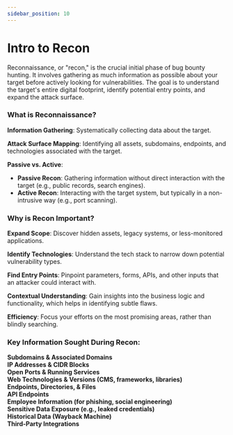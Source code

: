 ```yaml
---
sidebar_position: 10
---
```

# Intro to Recon

Reconnaissance, or "recon," is the crucial initial phase of bug bounty hunting. It involves gathering as much information as possible about your target before actively looking for vulnerabilities. The goal is to understand the target's entire digital footprint, identify potential entry points, and expand the attack surface.

### What is Reconnaissance?

**Information Gathering**: Systematically collecting data about the target.  

**Attack Surface Mapping**: Identifying all assets, subdomains, endpoints, and technologies associated with the target.  

**Passive vs. Active**:
-   **Passive Recon**: Gathering information without direct interaction with the target (e.g., public records, search engines).  
-   **Active Recon**: Interacting with the target system, but typically in a non-intrusive way (e.g., port scanning).  

### Why is Recon Important?

**Expand Scope**: Discover hidden assets, legacy systems, or less-monitored applications.  

**Identify Technologies**: Understand the tech stack to narrow down potential vulnerability types.  

**Find Entry Points**: Pinpoint parameters, forms, APIs, and other inputs that an attacker could interact with.  

**Contextual Understanding**: Gain insights into the business logic and functionality, which helps in identifying subtle flaws.  

**Efficiency**: Focus your efforts on the most promising areas, rather than blindly searching.  

### Key Information Sought During Recon:

**Subdomains & Associated Domains**  
**IP Addresses & CIDR Blocks**  
**Open Ports & Running Services**  
**Web Technologies & Versions (CMS, frameworks, libraries)**  
**Endpoints, Directories, & Files**  
**API Endpoints**  
**Employee Information (for phishing, social engineering)**  
**Sensitive Data Exposure (e.g., leaked credentials)**  
**Historical Data (Wayback Machine)**  
**Third-Party Integrations**  
  